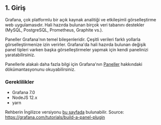 ## 1. Giriş
Grafana, çok platformlu bir açık kaynak analitiği ve etkileşimli görselleştirme web uygulamasıdır. 
Hali hazırda bulunan birçok veri tabanını destekler (MySQL, PostgreSQL, Prometheus, Graphite vs.).

Paneller Grafana'nın temel bileşenleridir. Çeşitli verileri farklı yollarla görselleştirmenize izin verirler. 
Grafana'da hali hazırda bulunan değişik panel tipleri varken başka görselleştirmeler yapmak için kendi panelinizi yaratabilirsiniz.

Panellerle alakalı daha fazla bilgi için Grafana'nın [Paneller](https://grafana.com/docs/grafana/latest/panels/) hakkındaki dökümantasyonunu okuyabilirsiniz.

### Gereklilikler
- Grafana 7.0
- NodeJS 12.x
- yarn

Rehberin İngilizce versiyonu [bu sayfada](https://grafana.com/tutorials/build-a-panel-plugin) bulunabilir.
Source: https://grafana.com/tutorials/build-a-panel-plugin
